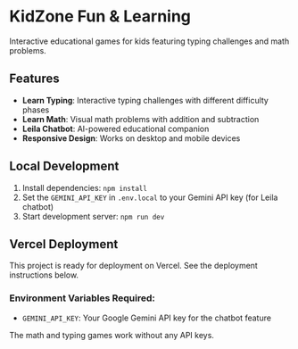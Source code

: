 # KidZone Fun & Learning

Interactive educational games for kids featuring typing challenges and math problems.

## Features

- **Learn Typing**: Interactive typing challenges with different difficulty phases
- **Learn Math**: Visual math problems with addition and subtraction
- **Leila Chatbot**: AI-powered educational companion
- **Responsive Design**: Works on desktop and mobile devices

## Local Development

1. Install dependencies: `npm install`
2. Set the `GEMINI_API_KEY` in `.env.local` to your Gemini API key (for Leila chatbot)
3. Start development server: `npm run dev`

## Vercel Deployment

This project is ready for deployment on Vercel. See the deployment instructions below.

### Environment Variables Required:
- `GEMINI_API_KEY`: Your Google Gemini API key for the chatbot feature

The math and typing games work without any API keys.
